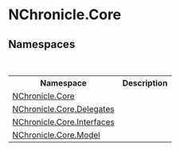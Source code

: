 # NChronicle.Core
 


## Namespaces
&nbsp;<table><tr><th>Namespace</th><th>Description</th></tr><tr><td><a href="N_NChronicle_Core.md">NChronicle.Core</a></td><td></td></tr><tr><td><a href="N_NChronicle_Core_Delegates.md">NChronicle.Core.Delegates</a></td><td></td></tr><tr><td><a href="N_NChronicle_Core_Interfaces.md">NChronicle.Core.Interfaces</a></td><td></td></tr><tr><td><a href="N_NChronicle_Core_Model.md">NChronicle.Core.Model</a></td><td></td></tr></table>&nbsp;

